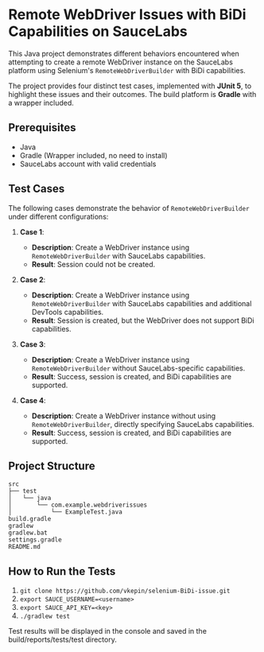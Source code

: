 # Remote WebDriver Issues with BiDi Capabilities on SauceLabs

This Java project demonstrates different behaviors encountered when attempting to create a remote WebDriver instance on the SauceLabs platform using Selenium's `RemoteWebDriverBuilder` with BiDi capabilities.

The project provides four distinct test cases, implemented with **JUnit 5**, to highlight these issues and their outcomes. The build platform is **Gradle** with a wrapper included.

## Prerequisites

- Java
- Gradle (Wrapper included, no need to install)
- SauceLabs account with valid credentials

## Test Cases

The following cases demonstrate the behavior of `RemoteWebDriverBuilder` under different configurations:

1. **Case 1**:
    - **Description**: Create a WebDriver instance using `RemoteWebDriverBuilder` with SauceLabs capabilities.
    - **Result**: Session could not be created.

2. **Case 2**:
    - **Description**: Create a WebDriver instance using `RemoteWebDriverBuilder` with SauceLabs capabilities and additional DevTools capabilities.
    - **Result**: Session is created, but the WebDriver does not support BiDi capabilities.

3. **Case 3**:
    - **Description**: Create a WebDriver instance using `RemoteWebDriverBuilder` without SauceLabs-specific capabilities.
    - **Result**: Success, session is created, and BiDi capabilities are supported.

4. **Case 4**:
    - **Description**: Create a WebDriver instance without using `RemoteWebDriverBuilder`, directly specifying SauceLabs capabilities.
    - **Result**: Success, session is created, and BiDi capabilities are supported.

## Project Structure

```plaintext
src
├── test
│   └── java
│       └── com.example.webdriverissues
│           └── ExampleTest.java
build.gradle
gradlew
gradlew.bat
settings.gradle
README.md
```

## How to Run the Tests

1. `git clone https://github.com/vkepin/selenium-BiDi-issue.git`
2. `export SAUCE_USERNAME=<username>`
3. `export SAUCE_API_KEY=<key>`
4. `./gradlew test`

Test results will be displayed in the console and saved in the build/reports/tests/test directory.
